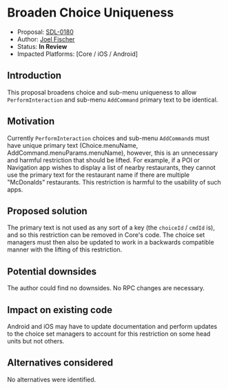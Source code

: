# Broaden Choice Uniqueness

* Proposal: [SDL-0180](0180-broaden-choice-uniqueness.md)
* Author: [Joel Fischer](https://github.com/joeljfischer)
* Status: **In Review**
* Impacted Platforms: [Core / iOS / Android]

## Introduction

This proposal broadens choice and sub-menu uniqueness to allow `PerformInteraction` and sub-menu `AddCommand` primary text to be identical. 

## Motivation

Currently `PerformInteraction` choices and sub-menu `AddCommand`s must have unique primary text (Choice.menuName, AddCommand.menuParams.menuName), however, this is an unnecessary and harmful restriction that should be lifted. For example, if a POI or Navigation app wishes to display a list of nearby restaurants, they cannot use the primary text for the restaurant name if there are multiple "McDonalds" restaurants. This restriction is harmful to the usability of such apps.

## Proposed solution

The primary text is not used as any sort of a key (the `choiceId` / `cmdId` is), and so this restriction can be removed in Core's code. The choice set managers must then also be updated to work in a backwards compatible manner with the lifting of this restriction.

## Potential downsides

The author could find no downsides. No RPC changes are necessary.

## Impact on existing code

Android and iOS may have to update documentation and perform updates to the choice set managers to account for this restriction on some head units but not others.

## Alternatives considered

No alternatives were identified.
